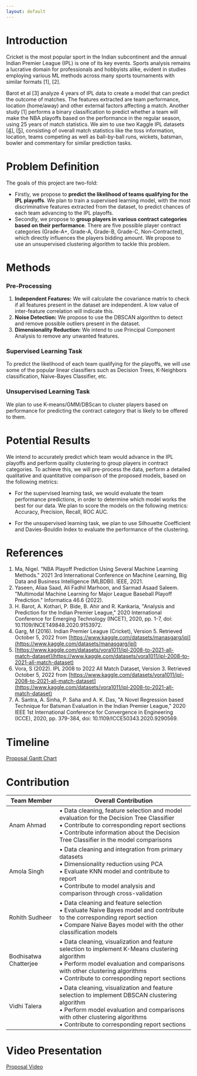 ```yaml
---
layout: default
---
```


# Introduction

Cricket is the most popular sport in the Indian subcontinent and the annual Indian Premier League (IPL) is one of its key events. Sports analysis remains a lucrative domain for professionals and hobbyists alike, evident in studies employing various ML methods across many sports tournaments with similar formats \[1\], \[2\].

Barot et al \[3\] analyze 4 years of IPL data to create a model that can predict the outcome of matches. The features extracted are team performance, location (home/away) and other external factors affecting a match. Another study \[1\] performs a binary classification to predict whether a team will make the NBA playoffs based on the performance in the regular season, using 25 years of match statistics. We aim to use two Kaggle IPL datasets [[4]](https://www.kaggle.com/datasets/manasgarg/ipl), [[5]](https://www.kaggle.com/datasets/vora1011/ipl-2008-to-2021-all-match-dataset), consisting of overall match statistics like the toss information, location, teams competing as well as ball-by-ball runs, wickets, batsman, bowler and commentary for similar prediction tasks.



# Problem Definition

The goals of this project are two-fold:<br/>
* Firstly, we propose to **predict the likelihood of teams qualifying for the IPL playoffs**. We plan to train a supervised learning model, with the most discriminative features extracted from the dataset, to predict chances of each team advancing to the IPL playoffs. 
* Secondly, we propose to **group players in various contract categories based on their performance**. There are five possible player contract categories (Grade-A+, Grade-A, Grade-B, Grade-C, Non-Contracted), which directly influences the players bidding amount.  We propose to use an unsupervised clustering algorithm to tackle this problem.




# Methods

### Pre-Processing
1. **Independent Features:** We will calculate the covariance matrix to check if all features present in the dataset are independent. A low value of inter-feature correlation will indicate this. 
2. **Noise Detection:** We propose to use the DBSCAN algorithm to detect and remove possible outliers present in the dataset.
3. **Dimensionality Reduction:** We intend to use Principal Component Analysis to remove any unwanted features.
 
### Supervised Learning Task
To predict the likelihood of each team qualifying for the playoffs, we will use some of the popular linear classifiers such as Decision Trees, K-Neighbors classification, Naive-Bayes Classifier, etc.

### Unsupervised Learning Task
We plan to use K-means/GMM/DBScan to cluster players based on performance for predicting the contract category that is likely to be offered to them. 



# Potential Results

We intend to accurately predict which team would advance in the IPL playoffs and perform quality clustering to group players in contract categories. To achieve this, we will pre-process the data, perform a detailed qualitative and quantitative comparison of the proposed models, based on the following metrics:

* For the supervised learning task, we would evaluate the team performance predictions, in order to determine which model works the best for our data. We plan to score the models on the following metrics: Accuracy, Precision, Recall, ROC AUC.    
 
* For the unsupervised learning task, we plan to use Silhouette Coefficient and Davies-Bouldin Index to evaluate the performance of the clustering.




# References

1. Ma, Nigel. "NBA Playoff Prediction Using Several Machine Learning Methods." 2021 3rd International Conference on Machine Learning, Big Data and Business Intelligence (MLBDBI). IEEE, 2021.
2. Yaseen, Aliaa Saad, Ali Fadhil Marhoon, and Sarmad Asaad Saleem. "Multimodal Machine Learning for Major League Baseball Playoff Prediction." Informatica 46.6 (2022).
3. H. Barot, A. Kothari, P. Bide, B. Ahir and R. Kankaria, "Analysis and Prediction for the Indian Premier League," 2020 International Conference for Emerging Technology (INCET), 2020, pp. 1-7, doi: 10.1109/INCET49848.2020.9153972.
4. Garg, M (2016). Indian Premier League (Cricket), Version 5. Retrieved October 5, 2022 from [https://www.kaggle.com/datasets/manasgarg/ipl](https://www.kaggle.com/datasets/manasgarg/ipl) 
5. [https://www.kaggle.com/datasets/vora1011/ipl-2008-to-2021-all-match-dataset](https://www.kaggle.com/datasets/vora1011/ipl-2008-to-2021-all-match-dataset)
6. Vora, S (2022). IPL 2008 to 2022 All Match Dataset, Version 3. Retrieved October 5, 2022 from [https://www.kaggle.com/datasets/vora1011/ipl-2008-to-2021-all-match-dataset](https://www.kaggle.com/datasets/vora1011/ipl-2008-to-2021-all-match-dataset) 
7. A. Santra, A. Sinha, P. Saha and A. K. Das, "A Novel Regression based Technique for Batsman Evaluation in the Indian Premier League," 2020 IEEE 1st International Conference for Convergence in Engineering (ICCE), 2020, pp. 379-384, doi: 10.1109/ICCE50343.2020.9290569.



# Timeline

[Proposal Gantt Chart](https://gtvault-my.sharepoint.com/:x:/g/personal/aahmad76_gatech_edu/EfJHL54BzxdHmGAvUFpSutEBRh1W31hwYXEF7K1zWbO71g?e=bq55hx)


# Contribution

| Team Member | Overall Contribution                                                                                                                                                                                                 |
|------------------------|----------------------------------------------------------------------------------------------------------------------------------------------------------------------------------------------------------------------------------------------------------------------------------|
| Anam Ahmad  | • Data cleaning, feature selection and model evaluation for the Decision Tree Classifier <br> • Contribute to corresponding report sections <br> • Contribute information about the Decision Tree Classifier in the model comparisons |
| Amola Singh | • Data cleaning and integration from primary datasets <br> • Dimensionality reduction using PCA <br> • Evaluate KNN model and contribute to report <br> • Contribute to model analysis and comparison through cross-validation|
| Rohith Sudheer| • Data cleaning and feature selection <br>  • Evaluate Naive Bayes model and contribute to the corresponding report section <br> • Compare Naive Bayes model with the other classification models|                                                                             
| Bodhisatwa Chatterjee| • Data cleaning, visualization and feature selection to implement K-Means clustering algorithm <br> • Perform model evaluation and comparisons with other clustering algorithms <br> • Contribute to corresponding report sections|
| Vidhi Talera |  • Data cleaning, visualization and feature selection to implement DBSCAN clustering algorithm <br> • Perform model evaluation and comparisons with other clustering algorithms <br>  • Contribute to corresponding report sections|

# Video Presentation

[Proposal Video](https://tinyurl.com/7641group2proposal)

